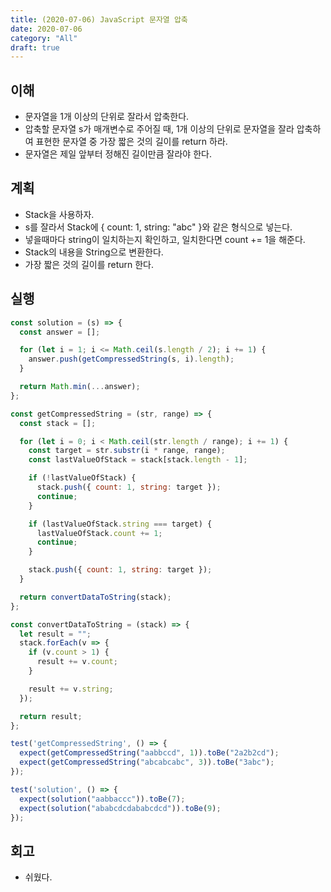 ```yaml
---
title: (2020-07-06) JavaScript 문자열 압축
date: 2020-07-06
category: "All"
draft: true
---
```


## 이해

- 문자열을 1개 이상의 단위로 잘라서 압축한다.
- 압축할 문자열 s가 매개변수로 주어질 때, 1개 이상의 단위로 문자열을 잘라 압축하여 표현한 문자열 중 가장 짧은 것의 길이를 return 하라.
- 문자열은 제일 앞부터 정해진 길이만큼 잘라야 한다.

## 계획

- Stack을 사용하자.
- s를 잘라서 Stack에 { count: 1, string: "abc" }와 같은 형식으로 넣는다.
- 넣을때마다 string이 일치하는지 확인하고, 일치한다면 count += 1을 해준다.
- Stack의 내용을 String으로 변환한다.
- 가장 짧은 것의 길이를 return 한다.

## 실행

```javascript
const solution = (s) => {
  const answer = [];

  for (let i = 1; i <= Math.ceil(s.length / 2); i += 1) {
    answer.push(getCompressedString(s, i).length);
  }

  return Math.min(...answer);
};

const getCompressedString = (str, range) => {
  const stack = [];

  for (let i = 0; i < Math.ceil(str.length / range); i += 1) {
    const target = str.substr(i * range, range);
    const lastValueOfStack = stack[stack.length - 1];

    if (!lastValueOfStack) {
      stack.push({ count: 1, string: target });
      continue;
    }

    if (lastValueOfStack.string === target) {
      lastValueOfStack.count += 1;
      continue;
    }

    stack.push({ count: 1, string: target });
  }

  return convertDataToString(stack);
};

const convertDataToString = (stack) => {
  let result = "";
  stack.forEach(v => {
    if (v.count > 1) {
      result += v.count;
    }

    result += v.string;
  });

  return result;
};

test('getCompressedString', () => {
  expect(getCompressedString("aabbccd", 1)).toBe("2a2b2cd");
  expect(getCompressedString("abcabcabc", 3)).toBe("3abc");
});

test('solution', () => {
  expect(solution("aabbaccc")).toBe(7);
  expect(solution("ababcdcdababcdcd")).toBe(9);
});
```

## 회고

- 쉬웠다.
